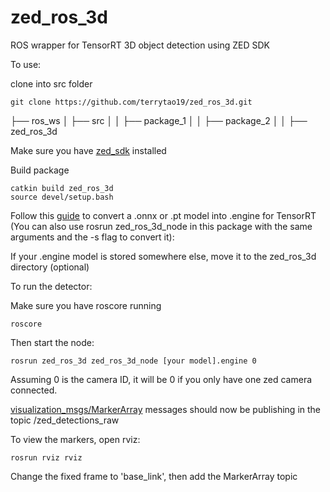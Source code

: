 # zed_ros_3d
ROS wrapper for TensorRT 3D object detection using ZED SDK

To use:

clone into src folder

```
git clone https://github.com/terrytao19/zed_ros_3d.git
```
├── ros_ws
│   ├── src
│   │   ├── package_1
│   │   ├── package_2
│   │   ├── zed_ros_3d
 
Make sure you have [zed_sdk](https://github.com/stereolabs/zed-sdk) installed

Build package
```
catkin build zed_ros_3d
source devel/setup.bash
```

Follow this [guide](https://github.com/stereolabs/zed-sdk/tree/master/object%20detection/custom%20detector/cpp/tensorrt_yolov5-v6-v8_onnx) to convert a .onnx or .pt model into .engine for TensorRT (You can also use rosrun zed_ros_3d_node in this package with the same arguments and the -s flag to convert it):

If your .engine model is stored somewhere else, move it to the zed_ros_3d directory (optional)

To run the detector:

Make sure you have roscore running

```
roscore
```

Then start the node:

```
rosrun zed_ros_3d zed_ros_3d_node [your model].engine 0
```

Assuming 0 is the camera ID, it will be 0 if you only have one zed camera connected.

[visualization_msgs/MarkerArray](https://docs.ros.org/en/noetic/api/visualization_msgs/html/msg/MarkerArray.html) messages should now be publishing in the topic /zed_detections_raw

To view the markers, open rviz:

```
rosrun rviz rviz
```

Change the fixed frame to 'base_link', then add the MarkerArray topic


